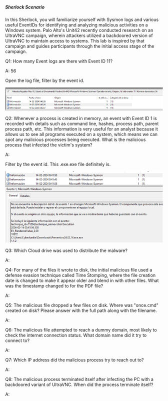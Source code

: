 
##### Sherlock Scenario

In this Sherlock, you will familiarize yourself with Sysmon logs and various useful EventIDs for identifying and analyzing malicious activities on a Windows system. Palo Alto's Unit42 recently conducted research on an UltraVNC campaign, wherein attackers utilized a backdoored version of UltraVNC to maintain access to systems. This lab is inspired by that campaign and guides participants through the initial access stage of the campaign.


Q1: How many Event logs are there with Event ID 11?

A: 56

Open the log file, filter by the event id.

![](../../Img/Pasted%20image%2020250428194032.png)

Q2: Whenever a process is created in memory, an event with Event ID 1 is recorded with details such as command line, hashes, process path, parent process path, etc. This information is very useful for an analyst because it allows us to see all programs executed on a system, which means we can spot any malicious processes being executed. What is the malicious process that infected the victim's system?

A: 

Filter by the event id.
This .exe.exe file definitely is.

![](../../Img/Pasted%20image%2020250428194337.png)

Q3: Which Cloud drive was used to distribute the malware?

A: 

Q4: For many of the files it wrote to disk, the initial malicious file used a defense evasion technique called Time Stomping, where the file creation date is changed to make it appear older and blend in with other files. What was the timestamp changed to for the PDF file?

A: 

Q5: The malicious file dropped a few files on disk. Where was "once.cmd" created on disk? Please answer with the full path along with the filename.

A: 

Q6: The malicious file attempted to reach a dummy domain, most likely to check the internet connection status. What domain name did it try to connect to?

A: 

Q7: Which IP address did the malicious process try to reach out to?

A: 

Q8: The malicious process terminated itself after infecting the PC with a backdoored variant of UltraVNC. When did the process terminate itself?

A: 

